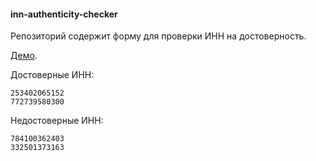 #### inn-authenticity-checker

Репозиторий содержит форму для проверки ИНН на достоверность.

[Демо](https://inn-authenticity-checker.000webhostapp.com/).

Достоверные ИНН:
```
253402065152
772739580300
```

Недостоверные ИНН:
```
784100362403
332501373163
```